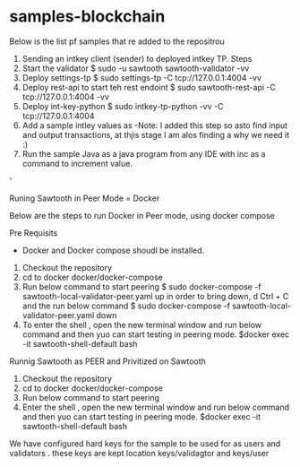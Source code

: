 # samples-blockchain
Below is the list pf samples that re added to the repositrou

1. Sending an intkey client (sender) to deployed intkey TP.
Steps
1. Start the validator
$ sudo -u sawtooth sawtooth-validator -vv
2. Deploy settings-tp
$ sudo settings-tp -C tcp://127.0.0.1:4004 -vv
3. Deploy rest-api to start teh rest endoint 
$ sudo sawtooth-rest-api -C tcp://127.0.0.1:4004 -vv
4. Deploy int-key-python
$ sudo intkey-tp-python -vv -C tcp://127.0.0.1:4004
5. Add a sample intley values as 
-Note: I added this step so asto find input and output transactions, at thjis stage I am alos finding a why we need it :)
6. Run the sample Java as a java program from any IDE with inc as a command to increment value.

'

Runing Sawtooth in Peer Mode = Docker

Below are the steps to run Docker in Peer mode, using docker compose

Pre Requisits
- Docker and Docker compose shoudl be installed.


1. Checkout the repository 
2. cd to docker docker/docker-compose
3. Run below command to start peering
$ sudo docker-compose -f sawtooth-local-validator-peer.yaml up
in order to bring down, d Ctrl + C and the run below command
$ sudo docker-compose -f sawtooth-local-validator-peer.yaml down
4. To enter the shell , open the new terminal window  and run below command and then yuo can start testing in peering mode.
$docker exec -it sawtooth-shell-default bash
  


Runnig Sawtooth as PEER and Privitized on Sawtooth
1. Checkout the repository 
2. cd to docker docker/docker-compose
3. Run below command to start peering
4. Enter the shell , open the new terminal window  and run below command and then yuo can start testing in peering mode.
$docker exec -it sawtooth-shell-default bash

We have configured hard keys for the sample to be used for as users and validators . these keys are kept location keys/validagtor and keys/user
